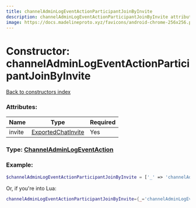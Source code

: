 ```yaml
---
title: channelAdminLogEventActionParticipantJoinByInvite
description: channelAdminLogEventActionParticipantJoinByInvite attributes, type and example
image: https://docs.madelineproto.xyz/favicons/android-chrome-256x256.png
---
```

# Constructor: channelAdminLogEventActionParticipantJoinByInvite  
[Back to constructors index](index.md)



### Attributes:

| Name     |    Type       | Required |
|----------|---------------|----------|
|invite|[ExportedChatInvite](../types/ExportedChatInvite.md) | Yes|



### Type: [ChannelAdminLogEventAction](../types/ChannelAdminLogEventAction.md)


### Example:

```php
$channelAdminLogEventActionParticipantJoinByInvite = ['_' => 'channelAdminLogEventActionParticipantJoinByInvite', 'invite' => ExportedChatInvite];
```  


Or, if you're into Lua:

```lua
channelAdminLogEventActionParticipantJoinByInvite={_='channelAdminLogEventActionParticipantJoinByInvite', invite=ExportedChatInvite}

```


